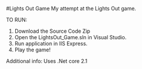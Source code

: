 #Lights Out Game
My attempt at the Lights Out game.

TO RUN:
1. Download the Source Code Zip
2. Open the LightsOut_Game.sln in Visual Studio.
3. Run application in IIS Express.
4. Play the game!

Additional info:
Uses .Net core 2.1
